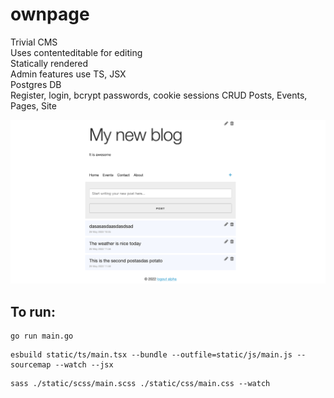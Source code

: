 # ownpage

Trivial CMS  
Uses contenteditable for editing  
Statically rendered  
Admin features use TS, JSX  
Postgres DB  
Register, login, bcrypt passwords, cookie sessions
CRUD Posts, Events, Pages, Site


![ownpage screnshot](/ownpage.png)
 
## To run:
```
go run main.go
```

```
esbuild static/ts/main.tsx --bundle --outfile=static/js/main.js --sourcemap --watch --jsx
```

```
sass ./static/scss/main.scss ./static/css/main.css --watch
```


